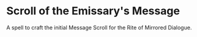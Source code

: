 # Scroll of the Emissary's Message

A spell to craft the initial Message Scroll for the Rite of Mirrored Dialogue.
